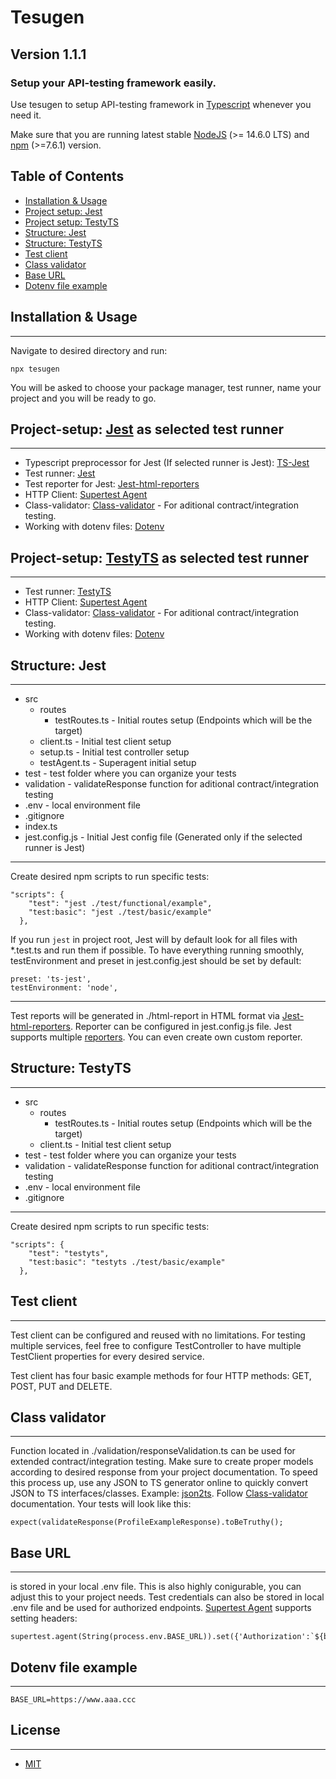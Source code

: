 # **Tesugen**
## Version 1.1.1
### Setup your API-testing framework easily.

Use tesugen to setup API-testing framework in [Typescript](https://www.typescriptlang.org/) whenever you need it.

Make sure that you are running latest stable [NodeJS](https://nodejs.org/en/) (>= 14.6.0 LTS) and [npm](https://docs.npmjs.com/cli/v7/configuring-npm/install) (>=7.6.1) version.
## Table of Contents  
- [Installation & Usage](#installation-&-usage)
- [Project setup: Jest](#project-setup-jest)
- [Project setup: TestyTS](#project-setup-testyts)  
- [Structure: Jest](#structure-jest) 
- [Structure: TestyTS](#structure-testyts) 
- [Test client](#test-client)
- [Class validator](#class-validator)
- [Base URL](#base-URL)
- [Dotenv file example](#dotenv-file-example)

## Installation & Usage
---
Navigate to desired directory and run:

```npx tesugen```

You will be asked to choose your package manager, test runner, name your project and you will be ready to go.

## Project-setup: [Jest](https://jestjs.io/) as selected test runner
---
* Typescript preprocessor for Jest (If selected runner is Jest): [TS-Jest](https://www.npmjs.com/package/ts-jest)
* Test runner: [Jest](https://jestjs.io/)
* Test reporter for Jest: [Jest-html-reporters](https://www.npmjs.com/package/jest-html-reporters)
* HTTP Client: [Supertest Agent](https://www.npmjs.com/package/supertest)
* Class-validator: [Class-validator](https://www.npmjs.com/package/class-validator) - For aditional contract/integration testing.
* Working with dotenv files: [Dotenv](https://www.npmjs.com/package/dotenv)

## Project-setup: [TestyTS](https://testy.github.io/) as selected test runner
---
* Test runner: [TestyTS](https://testy.github.io/)
* HTTP Client: [Supertest Agent](https://www.npmjs.com/package/supertest)
* Class-validator: [Class-validator](https://www.npmjs.com/package/class-validator) - For aditional contract/integration testing.
* Working with dotenv files: [Dotenv](https://www.npmjs.com/package/dotenv)

## Structure: Jest
---
- src
    - routes
        - testRoutes.ts - Initial routes setup (Endpoints which will be the target)
    - client.ts - Initial test client setup
    - setup.ts - Initial test controller setup
    - testAgent.ts - Superagent initial setup
- test - test folder where you can organize your tests
- validation - validateResponse function for aditional contract/integration testing
- .env - local environment file
- .gitignore
- index.ts
- jest.config.js - Initial Jest config file (Generated only if the selected runner is Jest)

---
Create desired npm scripts to run specific tests: 
```
"scripts": {
    "test": "jest ./test/functional/example",
    "test:basic": "jest ./test/basic/example"
  },
```
If you run ```jest``` in project root, Jest will by default look for all files with *.test.ts and run them if possible.
To have everything running smoothly, testEnvironment and preset in jest.config.jest should be set by default:

````
preset: 'ts-jest',
testEnvironment: 'node',
````
---

Test reports will be generated in ./html-report in HTML format via [Jest-html-reporters](https://www.npmjs.com/package/jest-html-reporters). Reporter can be configured in jest.config.js file. Jest supports multiple [reporters](https://jestjs.io/docs/configuration#reporters-arraymodulename--modulename-options). You can even create own custom reporter.

## Structure: TestyTS
---
- src
    - routes
        - testRoutes.ts - Initial routes setup (Endpoints which will be the target)
    - client.ts - Initial test client setup
- test - test folder where you can organize your tests
- validation - validateResponse function for aditional contract/integration testing
- .env - local environment file
- .gitignore

---
Create desired npm scripts to run specific tests: 
```
"scripts": {
    "test": "testyts",
    "test:basic": "testyts ./test/basic/example"
  },
```
## Test client
---
Test client can be configured and reused with no limitations. For testing multiple services, feel free to configure TestController to have multiple TestClient properties for every desired service.

Test client has four basic example methods for four HTTP methods: GET, POST, PUT and DELETE. 
## Class validator
---
Function located in ./validation/responseValidation.ts can be used for extended contract/integration testing. Make sure to create proper models according to desired response from your project documentation. To speed this process up, use any JSON to TS generator online to quickly convert JSON to TS interfaces/classes. Example: [json2ts](http://json2ts.com/). Follow [Class-validator](https://www.npmjs.com/package/class-validator) documentation. Your tests will look like this: 
```
expect(validateResponse(ProfileExampleResponse).toBeTruthy();
```

## Base URL
---
is stored in your local .env file. This is also highly conigurable, you can adjust this to your project needs. Test credentials can also be stored in local .env file and be used for authorized endpoints. [Supertest Agent](https://www.npmjs.com/package/supertest) supports setting headers: 
```
supertest.agent(String(process.env.BASE_URL)).set({'Authorization':`${bearerToken}`}); 
```

## Dotenv file example
---
```
BASE_URL=https://www.aaa.ccc
```

## License
---
- [MIT](LICENSE)
